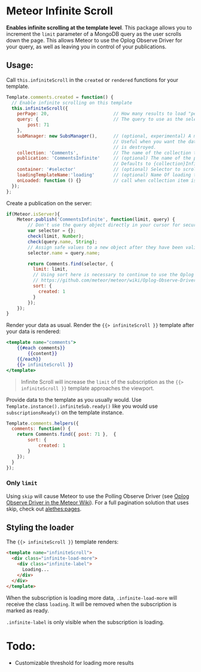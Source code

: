 # Meteor Infinite Scroll
**Enables infinite scrolling at the template level**. This package allows you to increment the `limit` parameter of a MongoDB query as the user scrolls down the page. This allows Meteor to use the Oplog Observe Driver for your query, as well as leaving you in control of your publications.

## Usage:

Call `this.infiniteScroll` in the `created` or `rendered` functions for your template.

```js
Template.comments.created = function() {
  // Enable infinite scrolling on this template
  this.infiniteScroll({
    perPage: 20,                        // How many results to load "per page"
    query: {                            // The query to use as the selector in our collection.find() query
        post: 71
    },
    subManager: new SubsManager(),      // (optional, experimental) A meteorhacks:subs-manager to set the subscription on
                                        // Useful when you want the data to persist after this template
                                        // is destroyed.
    collection: 'Comments',             // The name of the collection to use for counting results
    publication: 'CommentsInfinite'     // (optional) The name of the publication to subscribe.
                                        // Defaults to {collection}Infinite
    container: '#selector'              // (optional) Selector to scroll div.
    loadingTemplateName:'loading'       // (optional) Name Of loading template
    onLoaded: function () {}            // call when collection item is loaded
  });
};
```

Create a publication on the server:

```js
if(Meteor.isServer){
    Meteor.publish('CommentsInfinite', function(limit, query) {
        // Don't use the query object directly in your cursor for security!
        var selector = {};
        check(limit, Number);
        check(query.name, String);
        // Assign safe values to a new object after they have been validated
        selector.name = query.name;

      	return Comments.find(selector, {
          limit: limit,
          // Using sort here is necessary to continue to use the Oplog Observe Driver!
          // https://github.com/meteor/meteor/wiki/Oplog-Observe-Driver
          sort: {
            created: 1
          }
        });
    });
}
```

Render your data as usual. Render the `{{> infiniteScroll }}` template after your data is rendered:

```handlebars
<template name="comments">
    {{#each comments}}
        {{content}}
    {{/each}}
    {{> infiniteScroll }}
</template>
```
> Infinite Scroll will increase the `limit` of the subscription as the `{{> infiniteScroll }}` template approaches the viewport.

Provide data to the template as you usually would. Use `Template.instance().infiniteSub.ready()` like you would use `subscriptionsReady()` on the template instance.
```js
Template.comments.helpers({
  comments: function() {
    return Comments.find({ post: 71 },  {
        sort: {
            created: 1
        }
    });
  }
});
```

### Only `limit`

Using `skip` will cause Meteor to use the Polling Observe Driver (see [Oplog Observe Driver in the Meteor Wiki](https://github.com/meteor/meteor/wiki/Oplog-Observe-Driver)). For a full pagination solution that uses skip, check out [alethes:pages](https://github.com/alethes/meteor-pages).

## Styling the loader
The `{{> infiniteScroll }}` template renders:
```html
<template name="infiniteScroll">
  <div class="infinite-load-more">
    <div class="infinite-label">
      Loading...
    </div>
  </div>
</template>
```

When the subscription is loading more data, `.infinite-load-more` will receive the class `loading`. It will be removed when the subscription is marked as ready.

`.infinite-label` is only visible when the subscription is loading.

# Todo:
- Customizable threshold for loading more results
